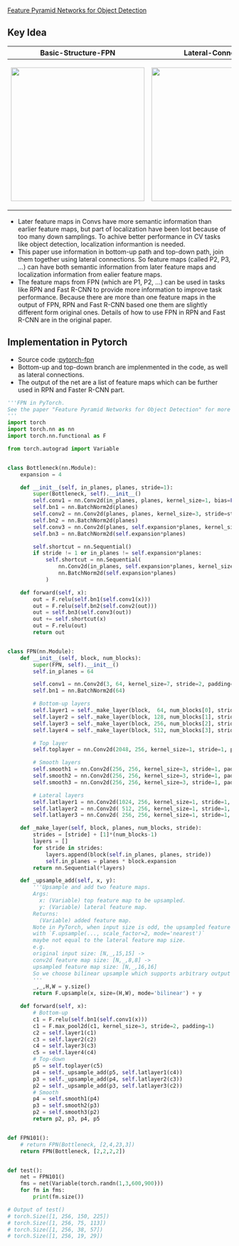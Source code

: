 [Feature Pyramid Networks for Object Detection](https://arxiv.org/abs/1612.03144)

## Key Idea

|                     Basic-Structure-FPN                      |                      Lateral-Connection                      |
| :----------------------------------------------------------: | :----------------------------------------------------------: |
| <p float="left"> <img src="http://p3rz3gu1u.bkt.clouddn.com/2018-06-29-Basic-Structure-FPN.png" width="300" />  </p> | <p float="left"> <img src="http://p3rz3gu1u.bkt.clouddn.com/2018-06-29-Connection.png" width="300" />  </p> |

- Later feature maps in Convs have more semantic information than earlier feature maps, but part of localization have been lost because of too many down samplings. To achive better performance in CV tasks like object detection, localization informantion is needed.
- This paper use information in bottom-up path and top-down path, join them together using lateral connections. So feature maps (called P2, P3, ...) can have both semantic information from later feature maps and localization information from ealier feature maps.
- The feature maps from FPN (which are P1, P2, ...) can be used in tasks like RPN and Fast R-CNN to provide more information to improve task performance. Because there are more than one feature maps in the output of FPN, RPN and Fast R-CNN based one them are slightly different form original ones. Details of how to use FPN in RPN and Fast R-CNN are in the original paper.

## Implementation in Pytorch

- Source code :[pytorch-fpn](https://github.com/kuangliu/pytorch-fpn/blob/master/fpn.py)
- Bottom-up and top-down branch are implenmented in the code, as well as lateral connections.
- The output of the net are a list of feature maps which can be further used in RPN and Faster R-CNN part.

```python
'''FPN in PyTorch.
See the paper "Feature Pyramid Networks for Object Detection" for more details.
'''
import torch
import torch.nn as nn
import torch.nn.functional as F

from torch.autograd import Variable


class Bottleneck(nn.Module):
    expansion = 4

    def __init__(self, in_planes, planes, stride=1):
        super(Bottleneck, self).__init__()
        self.conv1 = nn.Conv2d(in_planes, planes, kernel_size=1, bias=False)
        self.bn1 = nn.BatchNorm2d(planes)
        self.conv2 = nn.Conv2d(planes, planes, kernel_size=3, stride=stride, padding=1, bias=False)
        self.bn2 = nn.BatchNorm2d(planes)
        self.conv3 = nn.Conv2d(planes, self.expansion*planes, kernel_size=1, bias=False)
        self.bn3 = nn.BatchNorm2d(self.expansion*planes)

        self.shortcut = nn.Sequential()
        if stride != 1 or in_planes != self.expansion*planes:
            self.shortcut = nn.Sequential(
                nn.Conv2d(in_planes, self.expansion*planes, kernel_size=1, stride=stride, bias=False),
                nn.BatchNorm2d(self.expansion*planes)
            )

    def forward(self, x):
        out = F.relu(self.bn1(self.conv1(x)))
        out = F.relu(self.bn2(self.conv2(out)))
        out = self.bn3(self.conv3(out))
        out += self.shortcut(x)
        out = F.relu(out)
        return out


class FPN(nn.Module):
    def __init__(self, block, num_blocks):
        super(FPN, self).__init__()
        self.in_planes = 64

        self.conv1 = nn.Conv2d(3, 64, kernel_size=7, stride=2, padding=3, bias=False)
        self.bn1 = nn.BatchNorm2d(64)

        # Bottom-up layers
        self.layer1 = self._make_layer(block,  64, num_blocks[0], stride=1)
        self.layer2 = self._make_layer(block, 128, num_blocks[1], stride=2)
        self.layer3 = self._make_layer(block, 256, num_blocks[2], stride=2)
        self.layer4 = self._make_layer(block, 512, num_blocks[3], stride=2)

        # Top layer
        self.toplayer = nn.Conv2d(2048, 256, kernel_size=1, stride=1, padding=0)  # Reduce channels

        # Smooth layers
        self.smooth1 = nn.Conv2d(256, 256, kernel_size=3, stride=1, padding=1)
        self.smooth2 = nn.Conv2d(256, 256, kernel_size=3, stride=1, padding=1)
        self.smooth3 = nn.Conv2d(256, 256, kernel_size=3, stride=1, padding=1)

        # Lateral layers
        self.latlayer1 = nn.Conv2d(1024, 256, kernel_size=1, stride=1, padding=0)
        self.latlayer2 = nn.Conv2d( 512, 256, kernel_size=1, stride=1, padding=0)
        self.latlayer3 = nn.Conv2d( 256, 256, kernel_size=1, stride=1, padding=0)

    def _make_layer(self, block, planes, num_blocks, stride):
        strides = [stride] + [1]*(num_blocks-1)
        layers = []
        for stride in strides:
            layers.append(block(self.in_planes, planes, stride))
            self.in_planes = planes * block.expansion
        return nn.Sequential(*layers)

    def _upsample_add(self, x, y):
        '''Upsample and add two feature maps.
        Args:
          x: (Variable) top feature map to be upsampled.
          y: (Variable) lateral feature map.
        Returns:
          (Variable) added feature map.
        Note in PyTorch, when input size is odd, the upsampled feature map
        with `F.upsample(..., scale_factor=2, mode='nearest')`
        maybe not equal to the lateral feature map size.
        e.g.
        original input size: [N,_,15,15] ->
        conv2d feature map size: [N,_,8,8] ->
        upsampled feature map size: [N,_,16,16]
        So we choose bilinear upsample which supports arbitrary output sizes.
        '''
        _,_,H,W = y.size()
        return F.upsample(x, size=(H,W), mode='bilinear') + y

    def forward(self, x):
        # Bottom-up
        c1 = F.relu(self.bn1(self.conv1(x)))
        c1 = F.max_pool2d(c1, kernel_size=3, stride=2, padding=1)
        c2 = self.layer1(c1)
        c3 = self.layer2(c2)
        c4 = self.layer3(c3)
        c5 = self.layer4(c4)
        # Top-down
        p5 = self.toplayer(c5)
        p4 = self._upsample_add(p5, self.latlayer1(c4))
        p3 = self._upsample_add(p4, self.latlayer2(c3))
        p2 = self._upsample_add(p3, self.latlayer3(c2))
        # Smooth
        p4 = self.smooth1(p4)
        p3 = self.smooth2(p3)
        p2 = self.smooth3(p2)
        return p2, p3, p4, p5


def FPN101():
    # return FPN(Bottleneck, [2,4,23,3])
    return FPN(Bottleneck, [2,2,2,2])


def test():
    net = FPN101()
    fms = net(Variable(torch.randn(1,3,600,900)))
    for fm in fms:
        print(fm.size())

# Output of test()
# torch.Size([1, 256, 150, 225])
# torch.Size([1, 256, 75, 113])
# torch.Size([1, 256, 38, 57])
# torch.Size([1, 256, 19, 29])

```





